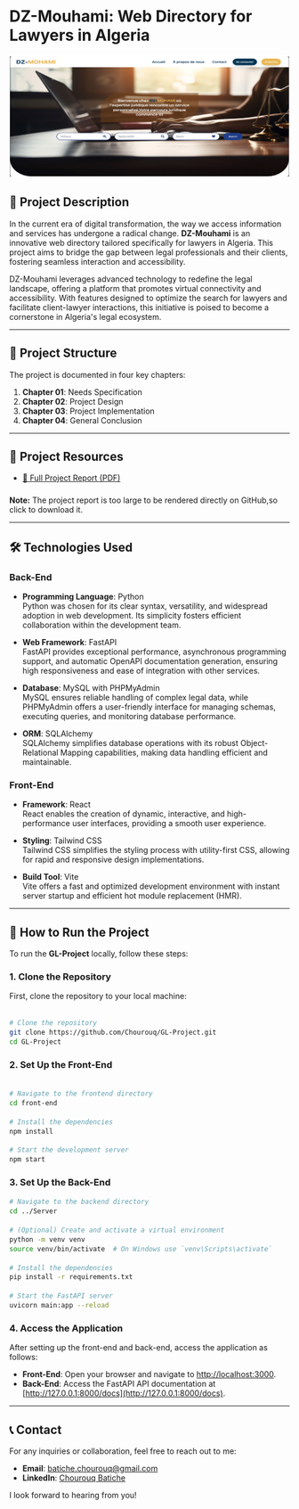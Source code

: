 # DZ-Mouhami: Web Directory for Lawyers in Algeria
![Homesection Image](./Homesection.png)
## 🌟 Project Description

In the current era of digital transformation, the way we access information and services has undergone a radical change. **DZ-Mouhami** is an innovative web directory tailored specifically for lawyers in Algeria. This project aims to bridge the gap between legal professionals and their clients, fostering seamless interaction and accessibility.

DZ-Mouhami leverages advanced technology to redefine the legal landscape, offering a platform that promotes virtual connectivity and accessibility. With features designed to optimize the search for lawyers and facilitate client-lawyer interactions, this initiative is poised to become a cornerstone in Algeria's legal ecosystem.

---

## 📂 Project Structure

The project is documented in four key chapters:
1. **Chapter 01**: Needs Specification  
2. **Chapter 02**: Project Design  
3. **Chapter 03**: Project Implementation  
4. **Chapter 04**: General Conclusion  

---
## 📄 Project Resources
- [📘 Full Project Report (PDF)](./GL_Project.pdf)
###
  **Note:** The project report is too large to be rendered directly on GitHub,so click to download it.
  
---

## 🛠️ Technologies Used

### **Back-End**
- **Programming Language**: Python  
  Python was chosen for its clear syntax, versatility, and widespread adoption in web development. Its simplicity fosters efficient collaboration within the development team.  

- **Web Framework**: FastAPI  
  FastAPI provides exceptional performance, asynchronous programming support, and automatic OpenAPI documentation generation, ensuring high responsiveness and ease of integration with other services.  

- **Database**: MySQL with PHPMyAdmin  
  MySQL ensures reliable handling of complex legal data, while PHPMyAdmin offers a user-friendly interface for managing schemas, executing queries, and monitoring database performance.  

- **ORM**: SQLAlchemy  
  SQLAlchemy simplifies database operations with its robust Object-Relational Mapping capabilities, making data handling efficient and maintainable.  

### **Front-End**
- **Framework**: React  
  React enables the creation of dynamic, interactive, and high-performance user interfaces, providing a smooth user experience.  

- **Styling**: Tailwind CSS  
  Tailwind CSS simplifies the styling process with utility-first CSS, allowing for rapid and responsive design implementations.  

- **Build Tool**: Vite  
  Vite offers a fast and optimized development environment with instant server startup and efficient hot module replacement (HMR).  

---

## 🚀 How to Run the Project

To run the **GL-Project** locally, follow these steps:

### **1. Clone the Repository**

First, clone the repository to your local machine:

```bash

# Clone the repository
git clone https://github.com/Chourouq/GL-Project.git
cd GL-Project
```
### **2. Set Up the Front-End**
```bash

# Navigate to the frontend directory
cd front-end

# Install the dependencies
npm install

# Start the development server
npm start
```
### **3. Set Up the Back-End**
```bash
# Navigate to the backend directory
cd ../Server

# (Optional) Create and activate a virtual environment
python -m venv venv
source venv/bin/activate  # On Windows use `venv\Scripts\activate`

# Install the dependencies
pip install -r requirements.txt

# Start the FastAPI server
uvicorn main:app --reload

```
### **4. Access the Application**

After setting up the front-end and back-end, access the application as follows:

- **Front-End**: Open your browser and navigate to [http://localhost:3000](http://localhost:3000).
- **Back-End**: Access the FastAPI API documentation at [http://127.0.0.1:8000/docs](http://127.0.0.1:8000/docs).

---

## 📞 Contact

For any inquiries or collaboration, feel free to reach out to me:

- **Email**: batiche.chourouq@gmail.com
- **LinkedIn**: [Chourouq Batiche](https://www.linkedin.com/in/chourouq-batiche-bb8a2a334/)

I look forward to hearing from you!


